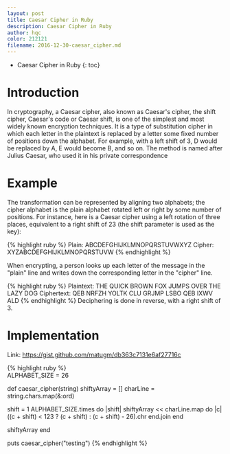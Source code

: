 ```yaml
---
layout: post
title: Caesar Cipher in Ruby
description: Caesar Cipher in Ruby
author: hqc
color: 212121
filename: 2016-12-30-caesar_cipher.md
---
```


* Caesar Cipher in Ruby
{: toc}

# Introduction

In cryptography, a Caesar cipher, also known as Caesar's cipher, the shift cipher, Caesar's code or Caesar shift, is one of the simplest and most widely known encryption techniques. It is a type of substitution cipher in which each letter in the plaintext is replaced by a letter some fixed number of positions down the alphabet. For example, with a left shift of 3, D would be replaced by A, E would become B, and so on. The method is named after Julius Caesar, who used it in his private correspondence

# Example

The transformation can be represented by aligning two alphabets; the cipher alphabet is the plain alphabet rotated left or right by some number of positions. For instance, here is a Caesar cipher using a left rotation of three places, equivalent to a right shift of 23 (the shift parameter is used as the key):

{% highlight ruby %}
    Plain:    ABCDEFGHIJKLMNOPQRSTUVWXYZ
    Cipher:   XYZABCDEFGHIJKLMNOPQRSTUVW
{% endhighlight %}

When encrypting, a person looks up each letter of the message in the "plain" line and writes down the corresponding letter in the "cipher" line.

{% highlight ruby %}
    Plaintext:  THE QUICK BROWN FOX JUMPS OVER THE LAZY DOG
    Ciphertext: QEB NRFZH YOLTK CLU GRJMP LSBO QEB IXWV ALD
{% endhighlight %}
Deciphering is done in reverse, with a right shift of 3.


# Implementation

Link: https://gist.github.com/matugm/db363c7131e6af27716c

{% highlight ruby %}   
ALPHABET_SIZE = 26

def caesar_cipher(string)
  shiftyArray = []
  charLine = string.chars.map(&:ord)

  shift = 1
  ALPHABET_SIZE.times do |shift|
    shiftyArray << charLine.map do |c|
      ((c + shift) < 123 ? (c + shift) : (c + shift) - 26).chr
    end.join
  end

  shiftyArray
end

puts caesar_cipher("testing")
{% endhighlight %}
